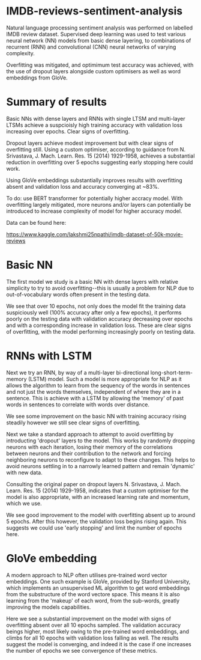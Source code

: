 # IMDB-reviews-sentiment-analysis
Natural language processing sentiment analysis was performed on labelled IMDB review dataset. Supervised deep learning was used to test various neural network (NN) models from basic dense layering, to combinations of recurrent (RNN) and convolutional (CNN) neural networks of varying complexity. 

Overfitting was mitigated, and optimimum test accuracy was achieved, with the use of dropout layers alongside custom optimisers as well as word embeddings from GloVe. 

# Summary of results
Basic NNs with dense layers and RNNs with single LTSM and multi-layer LTSMs achieve a suspcioisly high training accuracy with validation loss increasing over epochs. Clear signs of overfitting.

Dropout layers achieve modest improvement but with clear signs of overfitting still. Using a custom optimiser, according to guidance from N. Srivastava, J. Mach. Learn. Res. 15 (2014) 1929-1958, achieves a substantial reduction in overfitting over 5 epochs suggesting early stopping here could work.

Using GloVe embeddings substantially improves results with overfitting absent and validation loss and accuracy converging at ~83%. 

To do: use BERT transformer for potentially higher accracy model. With overfitting largely mitigated, more neurons and/or layers can potentially be introduced to increase complexity of model for higher accuracy model.

Data can be found here:

https://www.kaggle.com/lakshmi25npathi/imdb-dataset-of-50k-movie-reviews

# Basic NN 
The first model we study is a basic NN with dense layers with relative simplicity to try to avoid overfitting--this is usually a problem for NLP due to out-of-vocabulary words often present in the testing data.

We see that over 10 epochs, not only does the model fit the training data suspiciously well (100% accuracy after only a few epochs), it performs poorly on the testing data with validation accuracy decreasing over epochs and with a corresponding increase in validation loss. These are clear signs of overfitting, with the model performing increasingly poorly on testing data. 

# RNNs with LSTM
Next we try an RNN, by way of a multi-layer bi-directional long-short-term-memory (LSTM) model. Such a model is more appropriate for NLP as it allows the algorithm to learn from the sequency of the words in sentences and not just the words themselves, independent of where they are in a sentence. This is achieve with a LSTM by allowing the 'memory' of past words in sentences to correlate with words over distance.

We see some improvement on the basic NN with training accuracy rising steadily however we still see clear signs of overfitting.

Next we take a standard approach to attempt to avoid overfitting by introducting 'dropout' layers to the model. This works by randomly dropping neurons with each iteration, losing their memory of the correlations between neurons and their contribution to the network and forcing neighboring neurons to reconfigure to adapt to these changes. This helps to avoid neurons settling in to a narrowly learned pattern and remain 'dynamic' with new data. 

Consulting the original paper on dropout layers N. Srivastava, J. Mach. Learn. Res. 15 (2014) 1929-1958, indicates that a custom optimiser for the model is also appropriate, with an increased learning rate and momentum, which we use. 

We see good improvement to the model with overfitting absent up to around 5 epochs. After this however, the validation loss begins rising again. This suggests we could use 'early stopping' and limit the number of epochs here.

# GloVe embedding
A modern approach to NLP often utilises pre-trained word vector embeddings. One such example is GloVe, provided by Stanford University, which implements an unsupervised ML algorithm to get word embeddings from the substructure of the word vectore space. This means it is also learning from the 'makeup' of each word, from the sub-words, greatly improving the models capabilities. 

Here we see a substantial improvement on the model with signs of overfitting absent over all 10 epochs sampled. The validation accuracy beings higher, most likely owing to the pre-trained word embeddings, and climbs for all 10 epochs with validation loss falling as well. The results suggest the model is converging, and indeed it is the case if one increases the number of epochs we see convergence of these metrics. 



